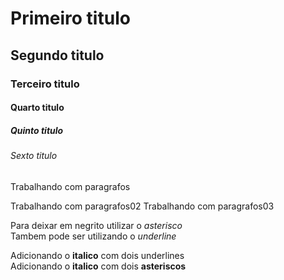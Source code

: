 # Primeiro titulo
## Segundo titulo
### Terceiro titulo
#### Quarto titulo
##### Quinto titulo
###### Sexto titulo



Trabalhando com paragrafos

Trabalhando com paragrafos02
Trabalhando com paragrafos03


Para deixar em negrito utilizar o *asterisco*  
Tambem pode ser utilizando o _underline_


Adicionando o __italico__ com dois underlines  
Adicionando o **italico** com dois **asteriscos**

